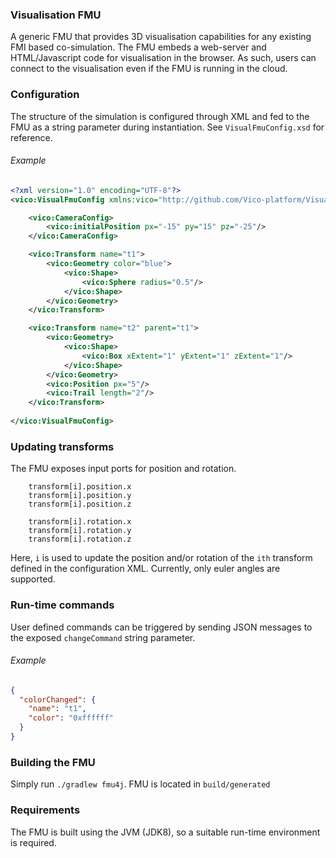 ### Visualisation FMU

A generic FMU that provides 3D visualisation capabilities for any existing FMI based co-simulation.
The FMU embeds a web-server and HTML/Javascript code for visualisation in the browser. 
As such, users can connect to the visualisation even if the FMU is running in the cloud.

### Configuration

The structure of the simulation is configured through XML and fed to the FMU as a string parameter during instantiation.
See `VisualFmuConfig.xsd` for reference.

###### Example
```xml
<?xml version="1.0" encoding="UTF-8"?>
<vico:VisualFmuConfig xmlns:vico="http://github.com/Vico-platform/VisualisationFmu/VisualFmuConfig">

    <vico:CameraConfig>
        <vico:initialPosition px="-15" py="15" pz="-25"/>
    </vico:CameraConfig>

    <vico:Transform name="t1">
        <vico:Geometry color="blue">
            <vico:Shape>
                <vico:Sphere radius="0.5"/>
            </vico:Shape>
        </vico:Geometry>
    </vico:Transform>

    <vico:Transform name="t2" parent="t1">
        <vico:Geometry>
            <vico:Shape>
                <vico:Box xExtent="1" yExtent="1" zExtent="1"/>
            </vico:Shape>
        </vico:Geometry>
        <vico:Position px="5"/>
        <vico:Trail length="2"/>
    </vico:Transform>
    
</vico:VisualFmuConfig>
```

### Updating transforms
 
The FMU exposes input ports for position and rotation.

```
    transform[i].position.x
    transform[i].position.y
    transform[i].position.z
    
    transform[i].rotation.x
    transform[i].rotation.y
    transform[i].rotation.z
```

Here, `i` is used to update the position and/or rotation of the `ith` transform defined in the configuration XML.
Currently, only euler angles are supported.

### Run-time commands

User defined commands can be triggered by sending JSON messages to the exposed `changeCommand` string parameter.

###### Example
```json
{
  "colorChanged": {
    "name": "t1",
    "color": "0xffffff"
  }
}
```

### Building the FMU

Simply run `./gradlew fmu4j`. FMU is located in `build/generated`

### Requirements

The FMU is built using the JVM (JDK8), so a suitable run-time environment is required. 
